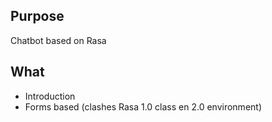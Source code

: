## Purpose

Chatbot based on Rasa

## What

* Introduction 
* Forms based (clashes Rasa 1.0 class en 2.0 environment)
